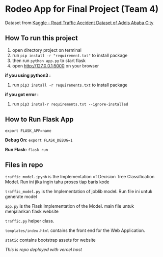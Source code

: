 # Rodeo App for Final Project (Team 4)

Dataset from [Kaggle - Road Traffic Accident Dataset of Addis Ababa City](https://www.kaggle.com/datasets/saurabhshahane/road-traffic-accidents)

## How To run this project

1. open directory project on terminal
2. run `pip install -r "requirement.txt"` to install package
3. then run `python app.py` to start flask
4. open http://127.0.0.1:5000 on your browser

**if you using python3 :**

1. run `pip3 install -r requirements.txt` to install package

**if you got error :**

1. run `pip3 instal-r requirements.txt --ignore-installed`

## How to Run Flask App

`export FLASK_APP=name`

**Debug On:** 
`export FLASK_DEBUG=1`

**Run Flask:** 
`flask run`

## Files in repo

`traffic_model.ipynb` is the Implementation of Decision Tree Classification Model. Run ini jika ingin tahu proses tiap baris kode

`traffic_model.py` is the Implementation of joblib model. Run file ini untuk generate model

`app.py` is the Flask Implementation of the Model. main file untuk menjalankan flask website

`traffic.py` helper class.

`templates/index.html` contains the front end for the Web Application.

`static` contains bootstrap assets for website


*This is repo deployed with vercel host*